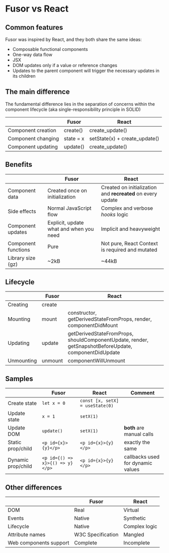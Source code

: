 # Fusor vs React

## Common features

Fusor was inspired by React, and they both share the same ideas:

- Composable functional components
- One-way data flow
- JSX
- DOM updates only if a value or reference changes
- Updates to the parent component will trigger the necessary updates in its children

## The main difference

The fundamental difference lies in the separation of concerns within the component lifecycle (aka single-responsibility principle in SOLID)

|                    | Fusor     | React                         |
| ------------------ | --------- | ----------------------------- |
| Component creation | create()  | create_update()               |
| Component changing | state = x | setState(x) + create_update() |
| Component updating | update()  | create_update()               |

## Benefits

|                     | Fusor                                   | React                                                       |
| ------------------- | --------------------------------------- | ----------------------------------------------------------- |
| Component data      | Created once on initialization          | Created on initialization and **recreated** on every update |
| Side effects        | Normal JavaScript flow                  | Complex and verbose _hooks_ logic                           |
| Component updates   | Explicit, update what and when you need | Implicit and heavyweight                                    |
| Component functions | Pure                                    | Not pure, React Context is required and mutated             |
| Library size (gz)   | ~2kB                                    | ~44kB                                                       |

## Lifecycle

|            | Fusor   | React                                                                                                |
| ---------- | ------- | ---------------------------------------------------------------------------------------------------- |
| Creating   | create  |                                                                                                      |
| Mounting   | mount   | constructor, getDerivedStateFromProps, render, componentDidMount                                     |
| Updating   | update  | getDerivedStateFromProps, shouldComponentUpdate, render, getSnapshotBeforeUpdate, componentDidUpdate |
| Unmounting | unmount | componentWillUnmount                                                                                 |

## Samples

|                    | Fusor                           | React                           | Comment                           |
| ------------------ | ------------------------------- | ------------------------------- | --------------------------------- |
| Create state       | `let x = 0`                     | `const [x, setX] = useState(0)` |                                   |
| Update state       | `x = 1`                         | `setX(1)`                       |                                   |
| Update DOM         | `update()`                      | `setX(1)`                       | **both** are manual calls         |
| Static prop/child  | `<p id={x}>{y}</p>`             | `<p id={x}>{y}</p>`             | exactly the same                  |
| Dynamic prop/child | `<p id={() => x}>{() => y}</p>` | `<p id={x}>{y}</p>`             | callbacks used for dynamic values |

## Other differences

|                        | Fusor             | React         |
| ---------------------- | ----------------- | ------------- |
| DOM                    | Real              | Virtual       |
| Events                 | Native            | Synthetic     |
| Lifecycle              | Native            | Complex logic |
| Attribute names        | W3C Specification | Mangled       |
| Web components support | Complete          | Incomplete    |
